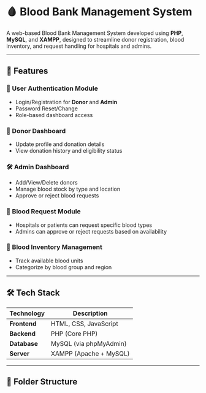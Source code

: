 # 🩸 Blood Bank Management System

A web-based Blood Bank Management System developed using **PHP**, **MySQL**, and **XAMPP**, designed to streamline donor registration, blood inventory, and request handling for hospitals and admins.

---

## 🚀 Features

### 🔐 User Authentication Module
- Login/Registration for **Donor** and **Admin**
- Password Reset/Change
- Role-based dashboard access

### 👤 Donor Dashboard
- Update profile and donation details
- View donation history and eligibility status

### 🛠️ Admin Dashboard
- Add/View/Delete donors
- Manage blood stock by type and location
- Approve or reject blood requests

### 🏥 Blood Request Module
- Hospitals or patients can request specific blood types
- Admins can approve or reject requests based on availability

### 🧃 Blood Inventory Management
- Track available blood units
- Categorize by blood group and region

 
---

## 🛠️ Tech Stack

| Technology | Description |
|------------|-------------|
| **Frontend** | HTML, CSS, JavaScript |
| **Backend**  | PHP (Core PHP) |
| **Database** | MySQL (via phpMyAdmin) |
| **Server**   | XAMPP (Apache + MySQL) |

---

## 📁 Folder Structure

